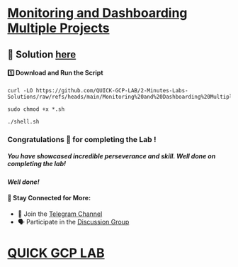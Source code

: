 # [Monitoring and Dashboarding Multiple Projects](https://www.cloudskillsboost.google/focuses/19475?parent=catalog)

## 🔑 **Solution [here]()**

#### 1️⃣ Download and Run the Script  

```
curl -LO https://github.com/QUICK-GCP-LAB/2-Minutes-Labs-Solutions/raw/refs/heads/main/Monitoring%20and%20Dashboarding%20Multiple%20Projects/shell.sh

sudo chmod +x *.sh

./shell.sh
```

### Congratulations 🎉 for completing the Lab !

##### *You have showcased incredible perseverance and skill. Well done on completing the lab!*

#### *Well done!*

#### 🌟 **Stay Connected for More:**  
- 💬 Join the [Telegram Channel](https://t.me/quickgcplab)  
- 🗣️ Participate in the [Discussion Group](https://t.me/quickgcplabchats)

# [QUICK GCP LAB](https://www.youtube.com/@quickgcplab)
